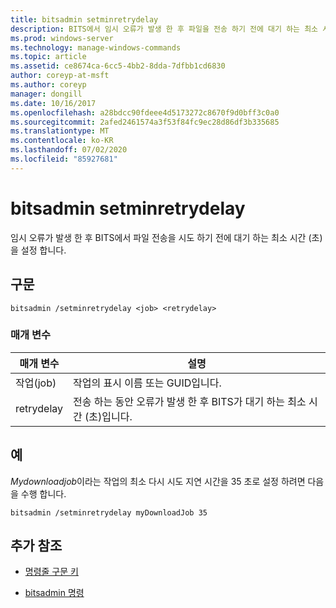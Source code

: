 ```yaml
---
title: bitsadmin setminretrydelay
description: BITS에서 임시 오류가 발생 한 후 파일을 전송 하기 전에 대기 하는 최소 시간 (초)을 설정 하는 bitsadmin setminretrydelay 명령에 대 한 참조 문서입니다.
ms.prod: windows-server
ms.technology: manage-windows-commands
ms.topic: article
ms.assetid: ce8674ca-6cc5-4bb2-8dda-7dfbb1cd6830
author: coreyp-at-msft
ms.author: coreyp
manager: dongill
ms.date: 10/16/2017
ms.openlocfilehash: a28bdcc90fdeee4d5173272c8670f9d0bff3c0a0
ms.sourcegitcommit: 2afed2461574a3f53f84fc9ec28d86df3b335685
ms.translationtype: MT
ms.contentlocale: ko-KR
ms.lasthandoff: 07/02/2020
ms.locfileid: "85927681"
---
```

# <a name="bitsadmin-setminretrydelay"></a>bitsadmin setminretrydelay

임시 오류가 발생 한 후 BITS에서 파일 전송을 시도 하기 전에 대기 하는 최소 시간 (초)을 설정 합니다.

## <a name="syntax"></a>구문

```
bitsadmin /setminretrydelay <job> <retrydelay>
```

### <a name="parameters"></a>매개 변수

| 매개 변수 | 설명 |
| --------- | ----------- |
| 작업(job) | 작업의 표시 이름 또는 GUID입니다. |
| retrydelay | 전송 하는 동안 오류가 발생 한 후 BITS가 대기 하는 최소 시간 (초)입니다. |

## <a name="examples"></a>예

*Mydownloadjob*이라는 작업의 최소 다시 시도 지연 시간을 35 초로 설정 하려면 다음을 수행 합니다.

```
bitsadmin /setminretrydelay myDownloadJob 35
```

## <a name="additional-references"></a>추가 참조

- [명령줄 구문 키](command-line-syntax-key.md)

- [bitsadmin 명령](bitsadmin.md)
